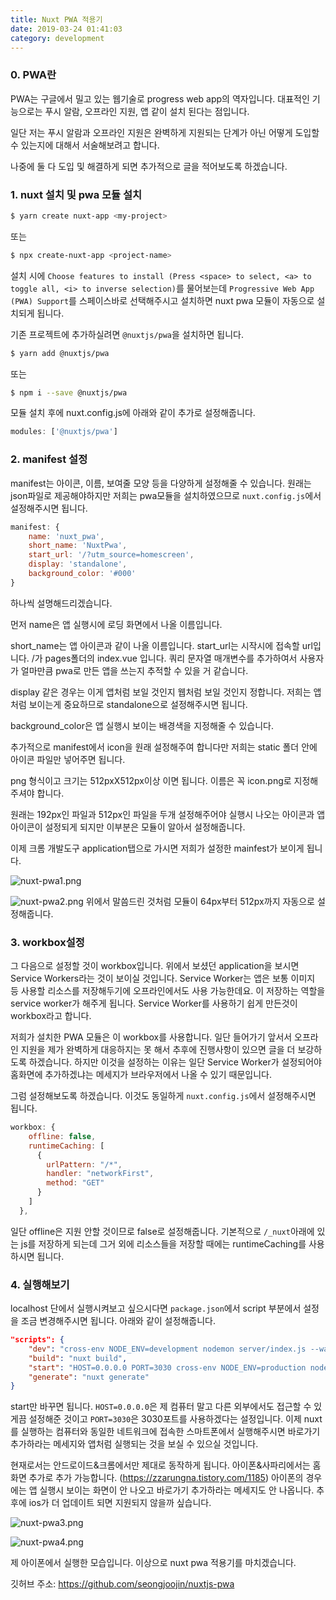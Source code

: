 ```yaml
---
title: Nuxt PWA 적용기
date: 2019-03-24 01:41:03
category: development
---
```


### 0. PWA란

PWA는 구글에서 밀고 있는 웹기술로 progress web app의 역자입니다.
대표적인 기능으로는 푸시 알람, 오프라인 지원, 앱 같이 설치 된다는 점입니다.

일단 저는 푸시 알람과 오프라인 지원은 완벽하게 지원되는 단계가 아닌 어떻게 도입할 수 있는지에 대해서 서술해보려고 합니다.

나중에 둘 다 도입 및 해결하게 되면 추가적으로 글을 적어보도록 하겠습니다.

### 1. nuxt 설치 및 pwa 모듈 설치

```bash
$ yarn create nuxt-app <my-project>
```

또는

```bash
$ npx create-nuxt-app <project-name>
```

설치 시에 `Choose features to install (Press <space> to select, <a> to toggle all, <i> to inverse selection)`를 물어보는데
`Progressive Web App (PWA) Support`를 스페이스바로 선택해주시고 설치하면 nuxt pwa 모듈이 자동으로 설치되게 됩니다.

기존 프로젝트에 추가하실려면 `@nuxtjs/pwa`을 설치하면 됩니다.

```bash
$ yarn add @nuxtjs/pwa
```

또는

```bash
$ npm i --save @nuxtjs/pwa
```

모듈 설치 후에 nuxt.config.js에 아래와 같이 추가로 설정해줍니다.

```javascript
modules: ['@nuxtjs/pwa']
```

### 2. manifest 설정

manifest는 아이콘, 이름, 보여줄 모양 등을 다양하게 설정해줄 수 있습니다. 원래는 json파일로 제공해야하지만 저희는 pwa모듈을 설치하였으므로 `nuxt.config.js`에서 설정해주시면 됩니다.

```javascript
manifest: {
    name: 'nuxt_pwa',
    short_name: 'NuxtPwa',
    start_url: '/?utm_source=homescreen',
    display: 'standalone',
    background_color: '#000'
}
```

하나씩 설명해드리겠습니다.

먼저 name은 앱 실행시에 로딩 화면에서 나올 이름입니다.

short_name는 앱 아이콘과 같이 나올 이름입니다.
start_url는 시작시에 접속할 url입니다. /가 pages폴더의 index.vue 입니다.
쿼리 문자열 매개변수를 추가하여서 사용자가 얼마만큼 pwa로 만든 앱을 쓰는지 추적할 수 있을 거 같습니다.

display 같은 경우는 이게 앱처럼 보일 것인지 웹처럼 보일 것인지 정합니다. 저희는 앱처럼 보이는게 중요하므로 standalone으로 설정해주시면 됩니다.

background_color은 앱 실행시 보이는 배경색을 지정해줄 수 있습니다.

추가적으로 manifest에서 icon을 원래 설정해주여 합니다만 저희는 static 폴더 안에 아이콘 파일만 넣어주면 됩니다.

png 형식이고 크기는 512pxX512px이상 이면 됩니다. 이름은 꼭 icon.png로 지정해주셔야 합니다.

원래는 192px인 파일과 512px인 파일을 두개 설정해주어야 실행시 나오는 아이콘과 앱 아이콘이 설정되게 되지만 이부분은 모듈이 알아서 설정해줍니다.

이제 크롬 개발도구 application탭으로 가시면 저희가 설정한 mainfest가 보이게 됩니다.

![nuxt-pwa1.png](./images/nuxt-pwa1.png)

![nuxt-pwa2.png](./images/nuxt-pwa2.png)
위에서 말씀드린 것처럼 모듈이 64px부터 512px까지 자동으로 설정해줍니다.

### 3. workbox설정

그 다음으로 설정할 것이 workbox입니다.
위에서 보셨던 application을 보시면 Service Workers라는 것이 보이실 것입니다.
Service Worker는 앱은 보통 이미지 등 사용할 리소스를 저장해두기에 오프라인에서도 사용 가능한데요.
이 저장하는 역할을 service worker가 해주게 됩니다.
Service Worker를 사용하기 쉽게 만든것이 workbox라고 합니다.

저희가 설치한 PWA 모듈은 이 workbox를 사용합니다.
일단 들어가기 앞서서 오프라인 지원을 제가 완벽하게 대응하지는 못 해서 추후에 진행사항이 있으면 글을 더 보강하도록 하겠습니다.
하지만 이것을 설정하는 이유는 일단 Service Worker가 설정되어야 홈화면에 추가하겠냐는 메세지가 브라우저에서 나올 수 있기 때문입니다.

그럼 설정해보도록 하겠습니다.
이것도 동일하게 `nuxt.config.js`에서 설정해주시면 됩니다.

```javascript
workbox: {
    offline: false,
    runtimeCaching: [
      {
        urlPattern: "/*",
        handler: "networkFirst",
        method: "GET"
      }
    ]
  },
```

일단 offline은 지원 안할 것이므로 false로 설정해줍니다.
기본적으로 `/_nuxt`아래에 있는 js를 저장하게 되는데 그거 외에 리소스들을 저장할 때에는 runtimeCaching를 사용하시면 됩니다.

### 4. 실행해보기

localhost 단에서 실행시켜보고 싶으시다면 `package.json`에서 script 부분에서 설정을 조금 변경해주시면 됩니다.
아래와 같이 설정해줍니다.

```json
"scripts": {
    "dev": "cross-env NODE_ENV=development nodemon server/index.js --watch server",
    "build": "nuxt build",
    "start": "HOST=0.0.0.0 PORT=3030 cross-env NODE_ENV=production node server/index.js",
    "generate": "nuxt generate"
}
```

start만 바꾸면 됩니다. `HOST=0.0.0.0`은 제 컴퓨터 말고 다른 외부에서도 접근할 수 있게끔 설정해준 것이고 `PORT=3030`은 3030포트를 사용하겠다는 설정입니다.
이제 nuxt를 실행하는 컴퓨터와 동일한 네트워크에 접속한 스마트폰에서 실행해주시면 바로가기 추가하라는 메세지와 앱처럼 실행되는 것을 보실 수 있으실 것입니다.

현재로서는 안드로이드&크롬에서만 제대로 동작하게 됩니다.
아이폰&사파리에서는 홈화면 추가로 추가 가능합니다. (https://zzarungna.tistory.com/1185)
아이폰의 경우에는 앱 실행시 보이는 화면이 안 나오고 바로가기 추가하라는 메세지도 안 나옵니다.
추후에 ios가 더 업데이트 되면 지원되지 않을까 싶습니다.

![nuxt-pwa3.png](./images/nuxt-pwa3.png)

![nuxt-pwa4.png](./images/nuxt-pwa4.png)

제 아이폰에서 실행한 모습입니다.
이상으로 nuxt pwa 적용기를 마치겠습니다.

깃허브 주소: https://github.com/seongjoojin/nuxtjs-pwa
